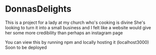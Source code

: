 # DonnasDelights
This is a project for a lady at my church who's cooking is divine
She's looking to turn it into a small business and I felt like a website would give her
some more credibility than perhaps an instagram page 

You can view this by running npm and locally hosting it (localhost3000)
Soon to be deployed
